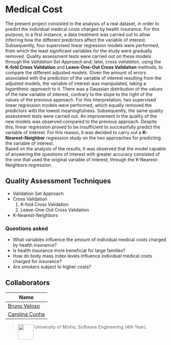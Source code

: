 # Medical Cost

The present project consisted in the analysis of a real dataset, in order to predict the individual medical costs charged by health insurance. For this purpose, in a first instance, a data treatment was carried out to allow inferring how the different predictors affect the variable of interest. Subsequently, four supervised linear regression models were performed, from which the least significant variables for the study were gradually removed. Quality assessment tests were carried out on these models through the _Validation Set Approach_ and, later, _cross validation_, using the **K-fold Cross Validation** and **Leave-One-Out Cross Validation** methods, to compare the different adjusted models. Given the amount of errors associated with the prediction of the variable of interest resulting from the adjusted models, the variable of interest was manipulated, taking a _logarithmic approach_ to it. There was a Gaussian distribution of the values of the new variable of interest, contrary to the slope to the right of the values of the previous approach. For this interpretation, two supervised linear regression models were performed, which equally removed the predictors with the lowest meaningfulness. Subsequently, the same quality assessment tests were carried out. An improvement in the quality of the new models was observed compared to the previous approach. Despite this, linear regression proved to be insufficient to successfully predict the variable of interest. For this reason, it was decided to carry out a **K-Nearest-Neighbor** regression study on the two approaches for predicting the variable of interest. 
<br>
Based on the analysis of the results, it was observed that the model capable of answering the questions of interest with greater accuracy consisted of the one that used the original variable of interest, through the K-Nearest-Neighbors regression.

## Quality Assessment Techniques

* Validation Set Approach
* Cross Validation
   1. K-fold Cross Validation
   2. Leave-One-Out Cross Validation
* K-Nearest-Neighbors

### Questions asked
* What variables influence the amount of individual medical costs charged by health insurance?
* Is health insurance more beneficial for large families?
* How do body mass index levels influence individual medical costs charged for insurance?
* Are smokers subject to higher costs? 


## Collaborators

| Name            	|
|-----------------	|
| [Bruno Veloso](https://github.com/brunocv)                 |
| [Carolina Cunha](https://github.com/13caroline)  	|

> <img src="https://seeklogo.com/images/U/Universidade_do_Minho-logo-CB2F98451C-seeklogo.com.png" align="left" height="48" width="48" > University of Minho, Software Engineering (4th Year).
